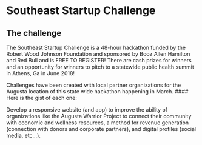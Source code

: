 # Southeast Startup Challenge

## The challenge
The Southeast Startup Challenge is a 48-hour hackathon funded by the Robert Wood Johnson Foundation and sponsored by Booz Allen Hamilton and Red Bull and is FREE TO REGISTER! There are cash prizes for winners and an opportunity for winners to pitch to a statewide public health summit in Athens, Ga in June 2018!

Challenges have been created with local partner organizations for the Augusta location of this state wide hackathon happening in March. #### Here is the gist of each one:

  Develop a responsive website (and app) to improve the ability of organizations like the Augusta Warrior Project to connect their community with economic and wellness resources, a method for revenue generation (connection with donors and corporate partners), and digital profiles (social media, etc…).
 
